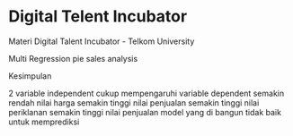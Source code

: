 # Digital Telent Incubator
Materi Digital Talent Incubator - Telkom University

Multi Regression pie sales analysis

Kesimpulan

2 variable independent cukup mempengaruhi variable dependent
semakin rendah nilai harga semakin tinggi nilai penjualan
semakin tinggi nilai periklanan semakin tinggi nilai penjualan
model yang di bangun tidak baik untuk memprediksi



